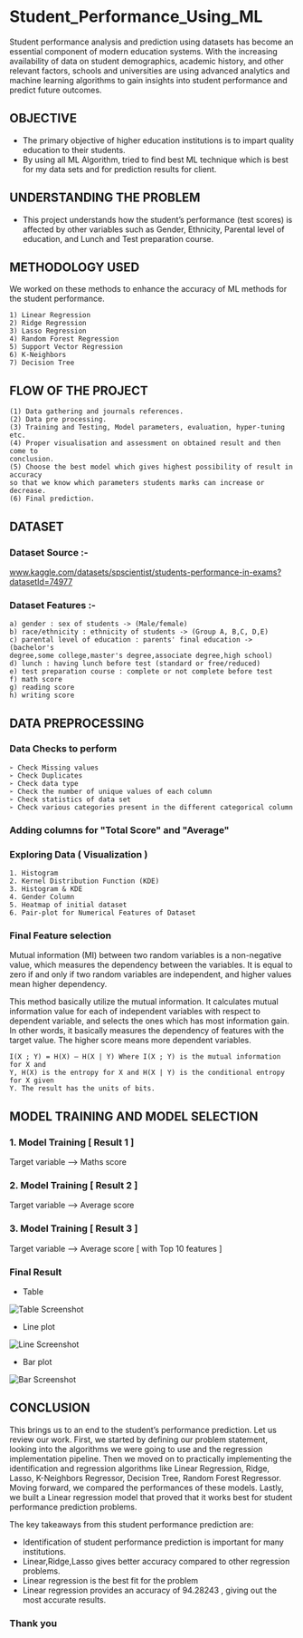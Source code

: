 
# Student_Performance_Using_ML

Student performance analysis and prediction using datasets has become an
essential component of modern education systems. With the increasing
availability of data on student demographics, academic history, and other
relevant factors, schools and universities are using advanced analytics and
machine learning algorithms to gain insights into student performance and
predict future outcomes.


## OBJECTIVE

 - The primary objective of higher education institutions is to impart quality
education to their students.
 - By using all ML Algorithm, tried to find best ML technique which is best
for my data sets and for prediction results for client.



## UNDERSTANDING THE PROBLEM
- This project understands how the student’s performance (test scores) is affected
by other variables such as Gender, Ethnicity, Parental level of education, and
Lunch and Test preparation course.
## METHODOLOGY USED
We worked on these methods to enhance the accuracy of ML methods for the
student performance.

    1) Linear Regression
    2) Ridge Regression
    3) Lasso Regression
    4) Random Forest Regression
    5) Support Vector Regression
    6) K-Neighbors
    7) Decision Tree
## FLOW OF THE PROJECT
    (1) Data gathering and journals references.
    (2) Data pre processing.
    (3) Training and Testing, Model parameters, evaluation, hyper-tuning etc.
    (4) Proper visualisation and assessment on obtained result and then come to
    conclusion.
    (5) Choose the best model which gives highest possibility of result in accuracy
    so that we know which parameters students marks can increase or decrease.
    (6) Final prediction.
## DATASET


### Dataset Source :-
www.kaggle.com/datasets/spscientist/students-performance-in-exams?datasetId=74977

### Dataset Features :-
    a) gender : sex of students -> (Male/female)
    b) race/ethnicity : ethnicity of students -> (Group A, B,C, D,E)
    c) parental level of education : parents' final education ->(bachelor's
    degree,some college,master's degree,associate degree,high school)
    d) lunch : having lunch before test (standard or free/reduced)
    e) test preparation course : complete or not complete before test
    f) math score
    g) reading score
    h) writing score
## DATA PREPROCESSING

### Data Checks to perform

    ➢ Check Missing values
    ➢ Check Duplicates
    ➢ Check data type
    ➢ Check the number of unique values of each column
    ➢ Check statistics of data set
    ➢ Check various categories present in the different categorical column

### Adding columns for "Total Score" and "Average"
### Exploring Data ( Visualization )
    1. Histogram
    2. Kernel Distribution Function (KDE)
    3. Histogram & KDE
    4. Gender Column
    5. Heatmap of initial dataset 
    6. Pair-plot for Numerical Features of Dataset

### Final Feature selection
Mutual information (MI) between two random variables is a non-negative
value, which measures the dependency between the variables. It is equal to zero
if and only if two random variables are independent, and higher values mean
higher dependency.

This method basically utilize the mutual information. It calculates mutual
information value for each of independent variables with respect to dependent
variable, and selects the ones which has most information gain. In other words,
it basically measures the dependency of features with the target value. The
higher score means more dependent variables.

    I(X ; Y) = H(X) – H(X | Y) Where I(X ; Y) is the mutual information for X and
    Y, H(X) is the entropy for X and H(X | Y) is the conditional entropy for X given
    Y. The result has the units of bits.
## MODEL TRAINING AND MODEL SELECTION
### 1. Model Training [ Result 1 ]
Target variable --> Maths score

### 2. Model Training [ Result 2 ]
Target variable --> Average score

### 3. Model Training [ Result 3 ]
Target variable --> Average score [ with Top 10 features ]

### Final Result
- Table

![Table Screenshot](https://github.com/ashishkumarak/Student_Performance_Prediction_Using_ML/blob/fca9e831b0277942a9aeead1fccce13e899a6dab/Table.jpg)

- Line plot

![Line Screenshot](https://github.com/ashishkumarak/Student_Performance_Prediction_Using_ML/blob/fca9e831b0277942a9aeead1fccce13e899a6dab/line_plot.jpg)

- Bar plot

![Bar Screenshot](https://github.com/ashishkumarak/Student_Performance_Prediction_Using_ML/blob/fca9e831b0277942a9aeead1fccce13e899a6dab/bar_plot.jpg)


## CONCLUSION

This brings us to an end to the student’s performance prediction. Let us review our work. First, we started by defining our problem statement, looking into the algorithms we were going to use and the regression implementation pipeline. Then we moved on to practically implementing the identification and regression algorithms like Linear Regression, Ridge, Lasso, K-Neighbors Regressor, Decision Tree, Random Forest Regressor. Moving forward, we compared the performances of these models. Lastly, we built a Linear regression model that proved that it works best for student performance prediction problems.

The key takeaways from this  student performance prediction are:

- Identification of student performance prediction is important for many institutions.
- Linear,Ridge,Lasso gives better accuracy compared to other regression problems.
- Linear regression is the best fit for the problem
- Linear regression provides an accuracy of 94.28243 , giving out the most accurate results.


### Thank you
